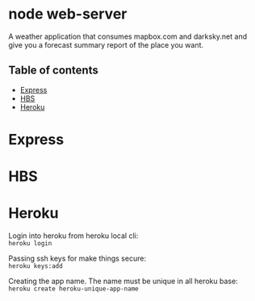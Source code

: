 node web-server
===============
A weather application that consumes mapbox.com and darksky.net and give you a forecast summary report of
the place you want. 

<!--ts-->
Table of contents
-----------------
* [Express](#express)
* [HBS](#hbs)
* [Heroku](#heroku)

<!--te-->

Express
=======

HBS
===

Heroku
======

Login into heroku from heroku local cli:  
`heroku login`

Passing ssh keys for make things secure:  
`heroku keys:add`

Creating the app name. The name must be unique in all heroku base:  
`heroku create heroku-unique-app-name`

